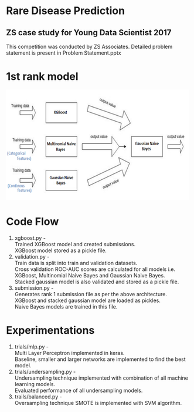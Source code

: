 # Rare Disease Prediction
## ZS case study for Young Data Scientist 2017
This competition was conducted by ZS Associates. Detailed problem statement is present in Problem Statement.pptx

# 1st rank model
<img src="https://github.com/subham-agrawall/data-science-competitions/blob/main/Rare%20Disease%20Prediction/solution.png" height="300" width="500">

# Code Flow
1. xgboost.py -   
    Trained XGBoost model and created submissions.   
    XGBoost model stored as a pickle file.
3. validation.py -  
    Train data is split into train and validation datasets.   
    Cross validation ROC-AUC scores are calculated for all models i.e. XGBoost, Multinomial Naive Bayes and Gaussian Naive Bayes.   
    Stacked gaussian model is also validated and stored as a pickle file.  
3. submission.py -   
    Generates rank 1 submission file as per the above architecture.  
    XGBoost and stacked gaussian model are loaded as pickles.   
    Naive Bayes models are trained in this file.   
    
 # Experimentations
 1. trials/mlp.py -   
      Multi Layer Perceptron implemented in keras.  
      Baseline, smaller and larger networks are implemented to find the best model.
 2. trials/undersampling.py -    
      Undersampling technique implemented with combination of all machine learning models.  
      Evaluated performance of all undersampling models.
 3. trails/balanced.py -  
      Oversampling technique SMOTE is implemented with SVM algorithm. 
